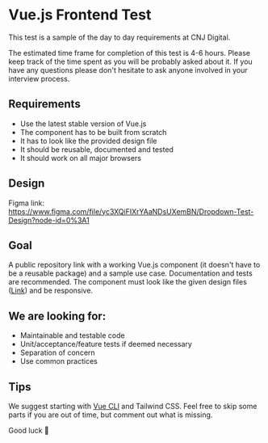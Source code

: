 # Vue.js Frontend Test
This test is a sample of the day to day requirements at CNJ Digital.
  
The estimated time frame for completion of this test is 4-6 hours. Please keep track of the time spent as you will be probably asked about it. If you have any questions please don't hesitate to ask anyone involved in your interview process.

## Requirements
 - Use the latest stable version of Vue.js
 - The component has to be built from scratch
 - It has to look like the provided design file
 - It should be reusable, documented and tested
 - It should work on all major browsers
 
## Design
Figma link: https://www.figma.com/file/yc3XQiFIXrYAaNDsUXemBN/Dropdown-Test-Design?node-id=0%3A1

## Goal
A public repository link with a working Vue.js component (it doesn't have to be a reusable package) and a sample use case. Documentation and tests are recommended. The component must look like the given design files ([Link](https://www.figma.com/file/yc3XQiFIXrYAaNDsUXemBN/Dropdown-Test-Design?node-id=0%3A1)) and be responsive.

## We are looking for:
 - Maintainable and testable code
 - Unit/acceptance/feature tests if deemed necessary
 - Separation of concern
 - Use common practices

## Tips
We suggest starting with [Vue CLI](https://cli.vuejs.org/) and Tailwind CSS. Feel free to skip some parts if you are out of time, but comment out what is missing.

Good luck 🙂

